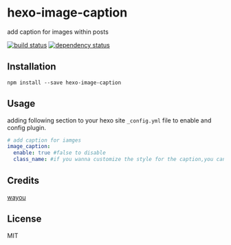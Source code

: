 # hexo-image-caption

add caption for images within posts

[![build status](https://secure.travis-ci.org/wayou/hexo-image-caption.svg)](http://travis-ci.org/wayou/hexo-image-caption)
[![dependency status](https://david-dm.org/wayou/hexo-image-caption.svg)](https://david-dm.org/wayou/hexo-image-caption)

## Installation

```
npm install --save hexo-image-caption
```

## Usage
adding following section to your hexo site `_config.yml` file to enable and config plugin.
```yml
# add caption for iamges
image_caption:
  enable: true #false to disable
  class_name: #if you wanna customize the style for the caption,you can assign a class name, default is 'image-caption'
```

## Credits
[wayou](https://github.com/wayou/)

## License

MIT
